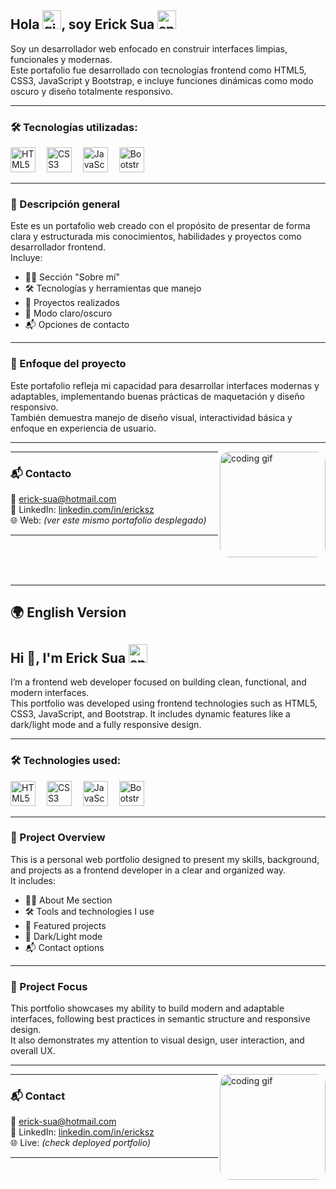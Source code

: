 <h2 align="left">Hola <img src="https://media.giphy.com/media/hvRJCLFzcasrR4ia7z/giphy.gif" height="30" alt="gif"/>, soy Erick Sua <img src="https://media.giphy.com/media/v1.Y2lkPTc5MGI3NjExN2Q3eWkyeHl3YWc1cHFyMXNzeDJzMDJzZnY4MmFzMG4xMWZxazB6eCZlcD12MV9naWZzX3NlYXJjaCZjdD1n/h0Cq1ClzO3UpupFPjP/giphy.gif" height="30" alt="sparkle gif"/> </h2>

<p align="left">
Soy un desarrollador web enfocado en construir interfaces limpias, funcionales y modernas.<br/>
Este portafolio fue desarrollado con tecnologías frontend como HTML5, CSS3, JavaScript y Bootstrap, e incluye funciones dinámicas como modo oscuro y diseño totalmente responsivo.
</p>

---

### 🛠️ Tecnologías utilizadas:

<div align="left">
  <img src="https://cdn.jsdelivr.net/gh/devicons/devicon/icons/html5/html5-original.svg" height="40" alt="HTML5 logo"/>
  <img width="10"/>
  <img src="https://cdn.jsdelivr.net/gh/devicons/devicon/icons/css3/css3-original.svg" height="40" alt="CSS3 logo"/>
  <img width="10"/>
  <img src="https://cdn.jsdelivr.net/gh/devicons/devicon/icons/javascript/javascript-original.svg" height="40" alt="JavaScript logo"/>
  <img width="10"/>
  <img src="https://cdn.jsdelivr.net/gh/devicons/devicon/icons/bootstrap/bootstrap-original.svg" height="40" alt="Bootstrap logo"/>
</div>

---

### 📄 Descripción general

Este es un portafolio web creado con el propósito de presentar de forma clara y estructurada mis conocimientos, habilidades y proyectos como desarrollador frontend.  
Incluye:

- 🧑‍💼 Sección "Sobre mí"
- 🛠️ Tecnologías y herramientas que manejo
- 💼 Proyectos realizados
- 🌙 Modo claro/oscuro
- 📬 Opciones de contacto

---

### 🎯 Enfoque del proyecto

Este portafolio refleja mi capacidad para desarrollar interfaces modernas y adaptables, implementando buenas prácticas de maquetación y diseño responsivo.  
También demuestra manejo de diseño visual, interactividad básica y enfoque en experiencia de usuario.

---

<img align="right" src="https://media.giphy.com/media/v1.Y2lkPTc5MGI3NjExYjhzdHpsYmY1OWxtdThjcDZmdG1qZ3hyOGR1bjhobWJsODNvYmk5OCZlcD12MV9naWZzX3NlYXJjaCZjdD1n/78XCFBGOlS6keY1Bil/giphy.gif" height="169" style="border-radius: 15px;" alt="coding gif" />

---

### 📬 Contacto

📧 erick-sua@hotmail.com  
💼 LinkedIn: [linkedin.com/in/ericksz](https://www.linkedin.com/in/ericksz)  
🌐 Web: *(ver este mismo portafolio desplegado)*

---

<br/><br/><br/>

---

## 🌍 English Version

<h2 align="left">Hi 👋, I'm Erick Sua <img src="https://media.giphy.com/media/hvRJCLFzcasrR4ia7z/giphy.gif" height="30" alt="sparkle gif"/></h2>

<p align="left">
I’m a frontend web developer focused on building clean, functional, and modern interfaces.<br/>
This portfolio was developed using frontend technologies such as HTML5, CSS3, JavaScript, and Bootstrap. It includes dynamic features like a dark/light mode and a fully responsive design.
</p>

---

### 🛠️ Technologies used:

<div align="left">
  <img src="https://cdn.jsdelivr.net/gh/devicons/devicon/icons/html5/html5-original.svg" height="40" alt="HTML5 logo"/>
  <img width="10"/>
  <img src="https://cdn.jsdelivr.net/gh/devicons/devicon/icons/css3/css3-original.svg" height="40" alt="CSS3 logo"/>
  <img width="10"/>
  <img src="https://cdn.jsdelivr.net/gh/devicons/devicon/icons/javascript/javascript-original.svg" height="40" alt="JavaScript logo"/>
  <img width="10"/>
  <img src="https://cdn.jsdelivr.net/gh/devicons/devicon/icons/bootstrap/bootstrap-original.svg" height="40" alt="Bootstrap logo"/>
</div>

---

### 📄 Project Overview

This is a personal web portfolio designed to present my skills, background, and projects as a frontend developer in a clear and organized way.  
It includes:

- 🧑‍💼 About Me section  
- 🛠️ Tools and technologies I use  
- 💼 Featured projects  
- 🌙 Dark/Light mode  
- 📬 Contact options  

---

### 🎯 Project Focus

This portfolio showcases my ability to build modern and adaptable interfaces, following best practices in semantic structure and responsive design.  
It also demonstrates my attention to visual design, user interaction, and overall UX.

---

<img align="right" src="https://media.giphy.com/media/v1.Y2lkPTc5MGI3NjExYjhzdHpsYmY1OWxtdThjcDZmdG1qZ3hyOGR1bjhobWJsODNvYmk5OCZlcD12MV9naWZzX3NlYXJjaCZjdD1n/78XCFBGOlS6keY1Bil/giphy.gif" height="169" style="border-radius: 15px;" alt="coding gif" />

---

### 📬 Contact

📧 erick-sua@hotmail.com  
💼 LinkedIn: [linkedin.com/in/ericksz](https://www.linkedin.com/in/ericksz)  
🌐 Live: *(check deployed portfolio)*

---
